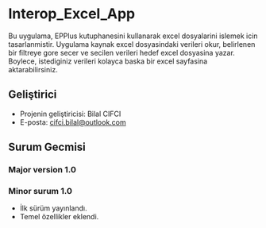 # Interop_Excel_App
Bu uygulama, EPPlus kutuphanesini kullanarak excel dosyalarini islemek icin tasarlanmistir. Uygulama kaynak excel dosyasindaki verileri okur, belirlenen bir filtreye gore secer ve secilen verileri hedef excel dosyasina yazar. Boylece, istediginiz verileri kolayca baska bir excel sayfasina aktarabilirsiniz.
## Geliştirici
- Projenin geliştiricisi: Bilal CIFCI
- E-posta: cifci.bilal@outlook.com
## Surum Gecmisi
### Major version 1.0
### Minor surum 1.0
- İlk sürüm yayınlandı.
- Temel özellikler eklendi.
